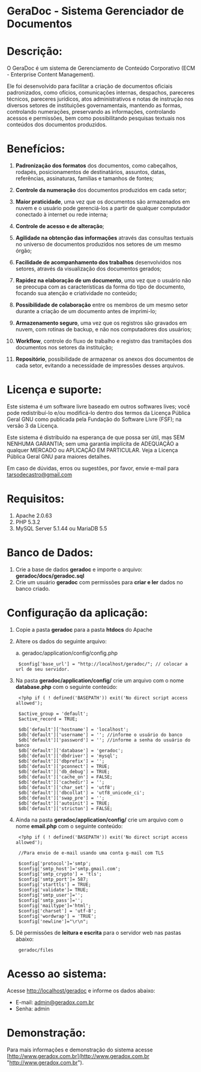 GeraDoc - Sistema Gerenciador de Documentos
===========================================


Descrição:
===================================

O GeraDoc é um sistema de Gerenciamento de Conteúdo Corporativo (ECM - Enterprise Content Management).

Ele foi desenvolvido para facilitar a criação de documentos oficiais padronizados, como ofícios, comunicações internas, despachos, pareceres técnicos, pareceres jurídicos, atos administrativos e notas de instrução nos diversos setores de instituições governamentais, mantendo as formas, controlando numerações, preservando as informações, controlando acessos e permissões, bem como possibilitando pesquisas textuais nos conteúdos dos documentos produzidos.


Benefícios:
===================================

1. <strong>Padronização dos formatos</strong> dos documentos, como cabeçalhos, rodapés, posicionamentos de destinatários, assuntos, datas, referências, assinaturas, famílias e tamanhos de fontes;

2. <strong>Controle da numeração</strong> dos documentos produzidos em cada setor;

3. <strong>Maior praticidade</strong>, uma vez que os documentos são armazenados em nuvem e o usuário pode gerenciá-los a partir de qualquer computador conectado à internet ou rede interna;

4. <strong>Controle de acesso e de alteração</strong>;

5. <strong>Agilidade na obtenção das informações</strong> através das consultas textuais no universo de documentos produzidos nos setores de um mesmo órgão;

6. <strong>Facilidade de acompanhamento dos trabalhos</strong> desenvolvidos nos setores, através da visualização dos documentos gerados;

7. <strong>Rapidez na elaboração de um documento</strong>, uma vez que o usuário não se preocupa com as características da forma do tipo de documento, focando sua atenção e criatividade no conteúdo;

8. <strong>Possibilidade de colaboração</strong> entre os membros de um mesmo setor durante a criação de um documento antes de imprimi-lo;

9. <strong>Armazenamento seguro</strong>, uma vez que os registros são gravados em nuvem, com rotinas de backup, e não nos computadores dos usuários;

10. <strong>Workflow</strong>, controle do fluxo de trabalho e registro das tramitações dos documentos nos setores da instituição;

11. <strong>Repositório</strong>, possibilidade de armazenar os anexos dos documentos de cada setor, evitando a necessidade de impressões desses arquivos.


Licença e suporte:
===================================

Este sistema é um software livre baseado em outros softwares lives; você pode redistribuí-lo e/ou modificá-lo dentro dos termos da Licença Pública Geral GNU como publicada pela Fundação do Software Livre (FSF); na versão 3 da Licença.

Este sistema é distribuído na esperança de que possa ser  útil, mas SEM NENHUMA GARANTIA; sem uma garantia implícita de ADEQUAÇÃO a qualquer MERCADO ou APLICAÇÃO EM PARTICULAR. Veja a Licença Pública Geral GNU para maiores detalhes.

Em caso de dúvidas, erros ou sugestões, por favor, envie e-mail para tarsodecastro@gmail.com


Requisitos:
===================================

1. Apache 2.0.63
2. PHP 5.3.2
3. MySQL Server 5.1.44 ou MariaDB 5.5


Banco de Dados:
===================================

1. Crie a base de dados <strong>geradoc</strong> e importe o arquivo: <strong>geradoc/docs/geradoc.sql</strong>
2. Crie um usuário <strong>geradoc</strong> com permissões para <strong>criar e ler</strong> dados no banco criado.


Configuração da aplicação:
===================================

1. Copie a pasta <strong>geradoc</strong> para a pasta <strong>htdocs</strong> do Apache

2. Altere os dados do seguinte arquivo:

	a. geradoc/application/config/config.php
	
		$config['base_url']	= "http://localhost/geradoc/"; // colocar a url de seu servidor.

3. Na pasta <strong>geradoc/application/config/</strong> crie um arquivo com o nome <strong>database.php</strong> com o seguinte conteúdo:
		
		<?php if ( ! defined('BASEPATH')) exit('No direct script access allowed');
		
		$active_group = 'default';
		$active_record = TRUE;

		$db['default']['hostname'] = 'localhost';
		$db['default']['username'] = ''; //informe o usuário do banco
		$db['default']['password'] = ''; //informe a senha do usuário do banco
		$db['default']['database'] = 'geradoc';
		$db['default']['dbdriver'] = 'mysql';
		$db['default']['dbprefix'] = '';
		$db['default']['pconnect'] = TRUE;
		$db['default']['db_debug'] = TRUE;
		$db['default']['cache_on'] = FALSE;
		$db['default']['cachedir'] = '';
		$db['default']['char_set'] = 'utf8';
		$db['default']['dbcollat'] = 'utf8_unicode_ci';
		$db['default']['swap_pre'] = '';
		$db['default']['autoinit'] = TRUE;
		$db['default']['stricton'] = FALSE;

4. Ainda na pasta <strong>geradoc/application/config/</strong> crie um arquivo com o nome <strong>email.php</strong> com o seguinte conteúdo:

		<?php if ( ! defined('BASEPATH')) exit('No direct script access allowed');

		//Para envio de e-mail usando uma conta g-mail com TLS

		$config['protocol']='smtp';
		$config['smtp_host']='smtp.gmail.com';
		$config['smtp_crypto'] = 'tls';
		$config['smtp_port']= 587;
		$config['starttls'] = TRUE;
		$config['validate']= TRUE;
		$config['smtp_user']='';
		$config['smtp_pass']='';
		$config['mailtype']='html';
		$config['charset'] = 'utf-8';
		$config['wordwrap'] = 'TRUE';
		$config['newline']="\r\n"; 
	
5. Dê permissões de <strong>leitura e escrita</strong> para o servidor web nas pastas abaixo:

		geradoc/files


Acesso ao sistema:
===================================

Acesse [http://localhost/geradoc](http://localhost/geradoc "http://localhost/geradoc") e informe os dados abaixo:

* E-mail: admin@geradox.com.br  
* Senha: admin  


Demonstração:
===================================

Para mais informações e demonstração do sistema acesse [http://www.geradox.com.br](http://www.geradox.com.br "http://www.geradox.com.br").

